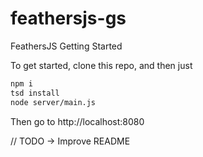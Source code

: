 # feathersjs-gs
FeathersJS Getting Started

To get started, clone this repo, and then just
```bash
npm i
tsd install
node server/main.js
```

Then go to http://localhost:8080

// TODO -> Improve README
